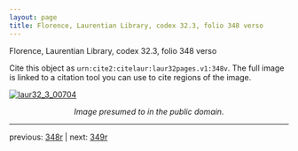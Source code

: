 ```yaml
---
layout: page
title: Florence, Laurentian Library, codex 32.3, folio 348 verso
---
```


Florence, Laurentian Library, codex 32.3, folio 348 verso

Cite this object as `urn:cite2:citelaur:laur32pages.v1:348v`.  The full image is linked to a citation tool you can use to cite regions of the image.

[![laur32_3_00704](http://www.homermultitext.org/iipsrv?IIIF=/project/homer/pyramidal/deepzoom/citelaur/laur32imgs/v1/laur32_3_00704.tif/full/800,/0/default.jpg)](http://www.homermultitext.org/ict2/?urn=urn:cite2:citelaur:laur32imgs.v1:laur32_3_00704) 

<p style="text-align: center; font-style: italic;">Image presumed to in the public domain.</p>

---

previous: [348r](../348r/) | next: [349r](../349r/)
